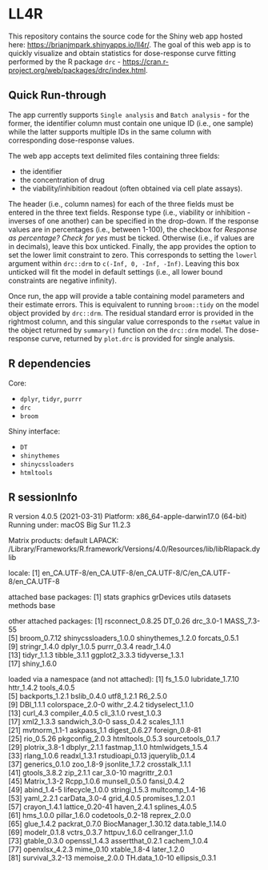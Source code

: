 # LL4R
This repository contains the source code for the Shiny web app hosted here: https://brianjmpark.shinyapps.io/ll4r/.
The goal of this web app is to quickly visualize and obtain statistics for dose-response curve fitting performed by the R package `drc` - https://cran.r-project.org/web/packages/drc/index.html.

## Quick Run-through
The app currently supports `Single analysis` and `Batch analysis` - for the former, the identifier column must contain one unique ID (i.e., one sample) while the latter supports multiple IDs in the same column with corresponding dose-response values.

The web app accepts text delimited files containing three fields: 
* the identifier 
* the concentration of drug
* the viability/inhibition readout (often obtained via cell plate assays). 

The header (i.e., column names) for each of the three fields must be entered in the three text fields. Response type (i.e., viability or inhibition - inverses of one another) can be specified in the drop-down. If the response values are in percentages (i.e., between 1-100), the checkbox for *Response as percentage? Check for yes* must be ticked. Otherwise (i.e., if values are in decimals), leave this box unticked. Finally, the app provides the option to set the lower limit constraint to zero. This corresponds to setting the `lowerl` argument within `drc::drm` to `c(-Inf, 0, -Inf, -Inf)`. Leaving this box unticked will fit the model in default settings (i.e., all lower bound constraints are negative infinity).

Once run, the app will provide a table containing model parameters and their estimate errors. This is equivalent to running `broom::tidy` on the model object provided by `drc::drm`. The residual standard error is provided in the rightmost column, and this singular value corresponds to the `rseMat` value in the object returned by `summary()` function on the `drc::drm` model. The dose-response curve, returned by `plot.drc` is provided for single analysis.

## R dependencies
Core:
* `dplyr`, `tidyr`, `purrr`
* `drc`
* `broom`

Shiny interface:
* `DT`
* `shinythemes`
* `shinycssloaders`
* `htmltools`

## R sessionInfo

R version 4.0.5 (2021-03-31)
Platform: x86_64-apple-darwin17.0 (64-bit)
Running under: macOS Big Sur 11.2.3

Matrix products: default
LAPACK: /Library/Frameworks/R.framework/Versions/4.0/Resources/lib/libRlapack.dylib

locale:
[1] en_CA.UTF-8/en_CA.UTF-8/en_CA.UTF-8/C/en_CA.UTF-8/en_CA.UTF-8

attached base packages:
[1] stats     graphics  grDevices utils     datasets  methods   base     

other attached packages:
 [1] rsconnect_0.8.25      DT_0.26               drc_3.0-1             MASS_7.3-55          
 [5] broom_0.7.12          shinycssloaders_1.0.0 shinythemes_1.2.0     forcats_0.5.1        
 [9] stringr_1.4.0         dplyr_1.0.5           purrr_0.3.4           readr_1.4.0          
[13] tidyr_1.1.3           tibble_3.1.1          ggplot2_3.3.3         tidyverse_1.3.1      
[17] shiny_1.6.0          

loaded via a namespace (and not attached):
 [1] fs_1.5.0            lubridate_1.7.10    httr_1.4.2          tools_4.0.5        
 [5] backports_1.2.1     bslib_0.4.0         utf8_1.2.1          R6_2.5.0           
 [9] DBI_1.1.1           colorspace_2.0-0    withr_2.4.2         tidyselect_1.1.0   
[13] curl_4.3            compiler_4.0.5      cli_3.1.0           rvest_1.0.3        
[17] xml2_1.3.3          sandwich_3.0-0      sass_0.4.2          scales_1.1.1       
[21] mvtnorm_1.1-1       askpass_1.1         digest_0.6.27       foreign_0.8-81     
[25] rio_0.5.26          pkgconfig_2.0.3     htmltools_0.5.3     sourcetools_0.1.7  
[29] plotrix_3.8-1       dbplyr_2.1.1        fastmap_1.1.0       htmlwidgets_1.5.4  
[33] rlang_1.0.6         readxl_1.3.1        rstudioapi_0.13     jquerylib_0.1.4    
[37] generics_0.1.0      zoo_1.8-9           jsonlite_1.7.2      crosstalk_1.1.1    
[41] gtools_3.8.2        zip_2.1.1           car_3.0-10          magrittr_2.0.1     
[45] Matrix_1.3-2        Rcpp_1.0.6          munsell_0.5.0       fansi_0.4.2        
[49] abind_1.4-5         lifecycle_1.0.0     stringi_1.5.3       multcomp_1.4-16    
[53] yaml_2.2.1          carData_3.0-4       grid_4.0.5          promises_1.2.0.1   
[57] crayon_1.4.1        lattice_0.20-41     haven_2.4.1         splines_4.0.5      
[61] hms_1.0.0           pillar_1.6.0        codetools_0.2-18    reprex_2.0.0       
[65] glue_1.4.2          packrat_0.7.0       BiocManager_1.30.12 data.table_1.14.0  
[69] modelr_0.1.8        vctrs_0.3.7         httpuv_1.6.0        cellranger_1.1.0   
[73] gtable_0.3.0        openssl_1.4.3       assertthat_0.2.1    cachem_1.0.4       
[77] openxlsx_4.2.3      mime_0.10           xtable_1.8-4        later_1.2.0        
[81] survival_3.2-13     memoise_2.0.0       TH.data_1.0-10      ellipsis_0.3.1
